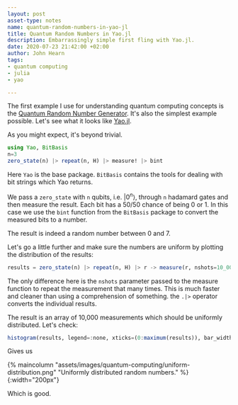 ```yaml
---
layout: post
asset-type: notes
name: quantum-random-numbers-in-yao-jl
title: Quantum Random Numbers in Yao.jl
description: Embarrassingly simple first fling with Yao.jl.
date: 2020-07-23 21:42:00 +02:00
author: John Hearn
tags:
- quantum computing
- julia
- yao

---
```


The first example I use for understanding quantum computing concepts is the [Quantum Random Number Generator](quantum-random-number-generator). It's also the simplest example possible. Let's see what it looks like [Yao.jl].

As you might expect, it's beyond trivial.

```julia
using Yao, BitBasis
n=3
zero_state(n) |> repeat(n, H) |> measure! |> bint
```

Here `Yao` is the base package. `BitBasis` contains the tools for dealing with bit strings which Yao returns. 

We pass a `zero_state` with `n` qubits, i.e. $\vert 0^n \rangle$, through `n` hadamard gates and then measure the result. Each bit has a 50/50 chance of being 0 or 1. In this case we use the `bint` function from the `BitBasis` package to convert the measured bits to a number.

The result is indeed a random number between 0 and 7.

Let's go a little further and make sure the numbers are uniform by plotting the distribution of the results:

```julia
results = zero_state(n) |> repeat(n, H) |> r -> measure(r, nshots=10_000) .|> bint
```

The only difference here is the `nshots` parameter passed to the measure function to repeat the measurement that many times. This is much faster and cleaner than using a comprehension of something. the `.|>` operator converts the individual results.

The result is an array of 10,000 measurements which should be uniformly distributed. Let's check:

```julia
histogram(results, legend=:none, xticks=(0:maximum(results)), bar_width=0.9)
```

Gives us

{% maincolumn "assets/images/quantum-computing/uniform-distribution.png" "Uniformly distributed random numbers." %}{:width="200px"}

Which is good.

[Yao.jl]: https://github.com/QuantumBFS
[Julia]: https://julialang.org/
